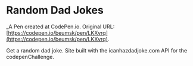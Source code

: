 # Random Dad Jokes
 _A Pen created at CodePen.io. Original URL: [https://codepen.io/beumsk/pen/LKXvrq](https://codepen.io/beumsk/pen/LKXvrq).

 Get a random dad joke. Site built with the icanhazdadjoke.com API for the codepenChallenge.